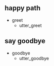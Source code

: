 ## happy path               <!-- name of the story - just for debugging -->
* greet
  - utter_greet

## say goodbye
* goodbye
  - utter_goodbye
